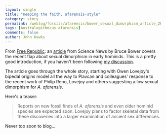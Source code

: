 ```yaml
---
layout: single 
title: "Keeping the faith, afarensis-style" 
category: story
permalink: /weblog/fossils/afarensis/bower_sexual_dimorphism_article_2005.html
tags: [Australopithecus afarensis] 
comments: false 
author: John Hawks 
---
```



<p>
From <a href="http://www.freerepublic.com">Free Republic</a>: an <a href="http://www.freerepublic.com/focus/f-news/1424964/posts">article</a> from Science News by Bruce Bower covers the recent flap about sexual dimorphism in early hominids. This is a pretty good introduction, if you haven't been following <a href="weblog/fossils/afarensis/plavcan_sexual_dimorphism_2005.html">my discussion</a>. 
</p>

<p>
The article goes through the whole story, starting with Owen Lovejoy's bipedal origins model all the way to Plavcan and colleagues' response to the recent work of Philip Reno, Lovejoy and others suggesting a low sexual dimorphism for <i>A. afarensis</i>. 
</p>

<p>
Here's a teaser: 
</p>

<blockquote>Reports on new fossil finds of <i>A. afarensis</i> and even older hominid species are expected soon. Lovejoy plans to factor skeletal data from these discoveries into a larger examination of ancient sex differences.</blockquote>

<p>
Never too soon to blog...
</p>

